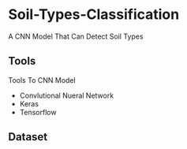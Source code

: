 # Soil-Types-Classification
A CNN Model That Can Detect Soil Types 
## Tools
Tools To CNN Model
* Convlutional Nueral Network
* Keras
* Tensorflow
## Dataset 
